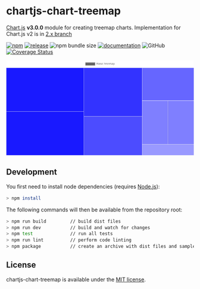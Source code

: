 # chartjs-chart-treemap

[Chart.js](https://www.chartjs.org/) **v3.0.0** module for creating treemap charts. Implementation for Chart.js v2 is in [2.x branch](https://github.com/kurkle/chartjs-chart-treemap/tree/2.x)

[![npm](https://img.shields.io/npm/v/chartjs-chart-treemap.svg)](https://www.npmjs.com/package/chartjs-chart-treemap)
[![release](https://img.shields.io/github/release/kurkle/chartjs-chart-treemap.svg?style=flat-square)](https://github.com/kurkle/chartjs-chart-treemap/releases/latest)
![npm bundle size](https://img.shields.io/bundlephobia/min/chartjs-chart-treemap.svg)
[![documentation](https://img.shields.io/static/v1?message=Documentation&color=informational)](https://chartjs-chart-treemap.pages.dev)
![GitHub](https://img.shields.io/github/license/kurkle/chartjs-chart-treemap.svg)
[![Coverage Status](https://coveralls.io/repos/github/kurkle/chartjs-chart-treemap/badge.svg)](https://coveralls.io/github/kurkle/chartjs-chart-treemap)

![TreeMap Example Image](treemap.png)

## Development

You first need to install node dependencies  (requires [Node.js](https://nodejs.org/)):

```bash
> npm install
```

The following commands will then be available from the repository root:

```bash
> npm run build         // build dist files
> npm run dev           // build and watch for changes
> npm test              // run all tests
> npm run lint          // perform code linting
> npm package           // create an archive with dist files and samples
```

## License

chartjs-chart-treemap is available under the [MIT license](https://opensource.org/licenses/MIT).
